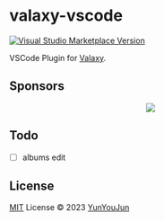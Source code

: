 # valaxy-vscode

<a href="https://marketplace.visualstudio.com/items?itemName=yunyoujun.valaxy" target="__blank"><img src="https://img.shields.io/visual-studio-marketplace/v/yunyoujun.valaxy.svg?color=eee&amp;label=VS%20Code%20Marketplace&logo=visual-studio-code" alt="Visual Studio Marketplace Version" /></a>

VSCode Plugin for [Valaxy](https://github.com/YunYouJun/valaxy).

## Sponsors

<p align="center">
  <a href="https://cdn.jsdelivr.net/gh/YunYouJun/sponsors/public/sponsors.svg">
    <!-- vscode marketplace can not use svg -->
    <img src='https://cdn.jsdelivr.net/gh/YunYouJun/sponsors/public/sponsors.png'/>
  </a>
</p>

## Todo

- [ ] albums edit

## License

[MIT](./LICENSE) License © 2023 [YunYouJun](https://github.com/YunYouJun)
